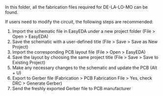 In this folder, all the fabrication files required for DE-LA-LO-MO can be found. 


If users need to modify the circuit, the following steps are recommended: 
1. Import the schematic file in EasyEDA under a new project folder (File > Open > EasyEDA)
2. Save the schematic with a user-defined title (File > Save > Save as New Project)
3. Import the corresponding PCB layout file (File > Open > EasyEDA)
4. Save the layout by choosing the same project title (File > Save > Save to Existing Project)
5. Make any necessary changes to the schematic and update the PCB (Alt + U)
6. Export to Gerber file (Fabrication > PCB Fabrication File > Yes, check DRC > Generate Gerber)
7. Send the freshly exported Gerber file to PCB manufacturer

